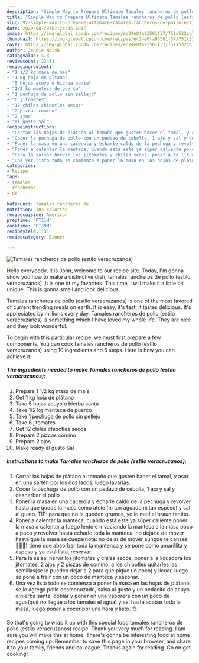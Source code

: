 ```yaml
---
description: "Simple Way to Prepare Ultimate Tamales rancheros de pollo (estilo veracruzanos)"
title: "Simple Way to Prepare Ultimate Tamales rancheros de pollo (estilo veracruzanos)"
slug: 92-simple-way-to-prepare-ultimate-tamales-rancheros-de-pollo-estilo-veracruzanos
date: 2020-08-29T07:24:36.601Z
image: https://img-global.cpcdn.com/recipes/ec24e0fa93561f37/751x532cq70/tamales-rancheros-de-pollo-estilo-veracruzanos-foto-principal.jpg
thumbnail: https://img-global.cpcdn.com/recipes/ec24e0fa93561f37/751x532cq70/tamales-rancheros-de-pollo-estilo-veracruzanos-foto-principal.jpg
cover: https://img-global.cpcdn.com/recipes/ec24e0fa93561f37/751x532cq70/tamales-rancheros-de-pollo-estilo-veracruzanos-foto-principal.jpg
author: Jennie Walsh
ratingvalue: 4.8
reviewcount: 22431
recipeingredient:
- "1 1/2 kg masa de maz"
- "1 kg hoja de pltano"
- "5 hojas acuyo o hierba santa"
- "1/2 kg manteca de puerco"
- "1 pechuga de pollo sin pellejo"
- "6 jitomates"
- "12 chiles chipotles secos"
- "2 pizcas comino"
- "2 ajos"
- "al gusto Sal"
recipeinstructions:
- "Cortar las hojas de plátano al tamaño que gusten hacer el tamal, y asar en una sartén por los dos lados, luego lavarlas."
- "Cocer la pechuga de pollo con un pedazo de cebolla, 1 ajo y sal y desherbar el pollo"
- "Poner la masa en una cacerola y echarle caldo de la pechuga y revolver hasta que quede la masa como atole (ni tan aguado ni tan espeso) y sal al gusto. TIP: para que no le queden grumos, yo le metí el braun tantito."
- "Poner a calentar la manteca, cuando está este ya súper caliente poner la masa a calentar a fuego lento e ir vaciando la manteca a la masa poco a poco y revolver hasta echarle toda la manteca, no dejarle de mover hasta que la masa se cueza(nota: no dejar de mover aunque te canses🤷‍♀️😪) tiene que absorber toda la mantenca y se pone como amarillita y espesa y ya está lista, reservar."
- "Para la salsa: hervir los jitomates y chiles secos, poner a la licuadora los jitomates, 2 ajos y 2 piszas de comino, a los chipotles quitarles las semillas(se le pueden dejar a 2 para que pique un poco) y licuar, luego se pone a freír con un poco de manteca y sazonar."
- "Una vez listo todo se comienza a poner la masa en las hojas de plátano, se le agrega pollo desmenuzado, salsa al gusto y un pedacito de acuyo o hierba santa, doblar y poner en una vaporera con un poco de agua(qué no llegue a los tamales el agua) y así hasta acabar toda la masa, luego poner a cocer por una hora y listo. 👌"
categories:
- Recipe
tags:
- tamales
- rancheros
- de

katakunci: tamales rancheros de 
nutrition: 104 calories
recipecuisine: American
preptime: "PT11M"
cooktime: "PT39M"
recipeyield: "3"
recipecategory: Dinner

---
```



![Tamales rancheros de pollo (estilo veracruzanos)](https://img-global.cpcdn.com/recipes/ec24e0fa93561f37/751x532cq70/tamales-rancheros-de-pollo-estilo-veracruzanos-foto-principal.jpg)

Hello everybody, it is John, welcome to our recipe site. Today, I'm gonna show you how to make a distinctive dish, tamales rancheros de pollo (estilo veracruzanos). It is one of my favorites. This time, I will make it a little bit unique. This is gonna smell and look delicious.

Tamales rancheros de pollo (estilo veracruzanos) is one of the most favored of current trending meals on earth. It is easy, it's fast, it tastes delicious. It's appreciated by millions every day. Tamales rancheros de pollo (estilo veracruzanos) is something which I have loved my whole life. They are nice and they look wonderful.




To begin with this particular recipe, we must first prepare a few components. You can cook tamales rancheros de pollo (estilo veracruzanos) using 10 ingredients and 6 steps. Here is how you can achieve it.

<!--inarticleads1-->

##### The ingredients needed to make Tamales rancheros de pollo (estilo veracruzanos):

1. Prepare 1 1/2 kg masa de maíz
1. Get 1 kg hoja de plátano
1. Take 5 hojas acuyo o hierba santa
1. Take 1/2 kg manteca de puerco
1. Take 1 pechuga de pollo sin pellejo
1. Take 6 jitomates
1. Get 12 chiles chipotles secos
1. Prepare 2 pizcas comino
1. Prepare 2 ajos
1. Make ready al gusto Sal




<!--inarticleads2-->

##### Instructions to make Tamales rancheros de pollo (estilo veracruzanos):

1. Cortar las hojas de plátano al tamaño que gusten hacer el tamal, y asar en una sartén por los dos lados, luego lavarlas.
1. Cocer la pechuga de pollo con un pedazo de cebolla, 1 ajo y sal y desherbar el pollo
1. Poner la masa en una cacerola y echarle caldo de la pechuga y revolver hasta que quede la masa como atole (ni tan aguado ni tan espeso) y sal al gusto. TIP: para que no le queden grumos, yo le metí el braun tantito.
1. Poner a calentar la manteca, cuando está este ya súper caliente poner la masa a calentar a fuego lento e ir vaciando la manteca a la masa poco a poco y revolver hasta echarle toda la manteca, no dejarle de mover hasta que la masa se cueza(nota: no dejar de mover aunque te canses🤷‍♀️😪) tiene que absorber toda la mantenca y se pone como amarillita y espesa y ya está lista, reservar.
1. Para la salsa: hervir los jitomates y chiles secos, poner a la licuadora los jitomates, 2 ajos y 2 piszas de comino, a los chipotles quitarles las semillas(se le pueden dejar a 2 para que pique un poco) y licuar, luego se pone a freír con un poco de manteca y sazonar.
1. Una vez listo todo se comienza a poner la masa en las hojas de plátano, se le agrega pollo desmenuzado, salsa al gusto y un pedacito de acuyo o hierba santa, doblar y poner en una vaporera con un poco de agua(qué no llegue a los tamales el agua) y así hasta acabar toda la masa, luego poner a cocer por una hora y listo. 👌




So that's going to wrap it up with this special food tamales rancheros de pollo (estilo veracruzanos) recipe. Thank you very much for reading. I am sure you will make this at home. There's gonna be interesting food at home recipes coming up. Remember to save this page in your browser, and share it to your family, friends and colleague. Thanks again for reading. Go on get cooking!
